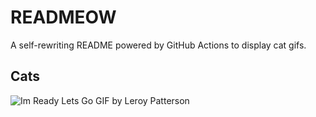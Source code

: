 # READMEOW

A self-rewriting README powered by GitHub Actions to display cat gifs.

## Cats

![Im Ready Lets Go GIF by Leroy Patterson](https://media0.giphy.com/media/CjmvTCZf2U3p09Cn0h/200.gif?cid=9acd02daoh2lisuplvl8dw7eqnum6jed7wmnlwfdsm0p9zl1&ep=v1_gifs_search&rid=200.gif&ct=g)
